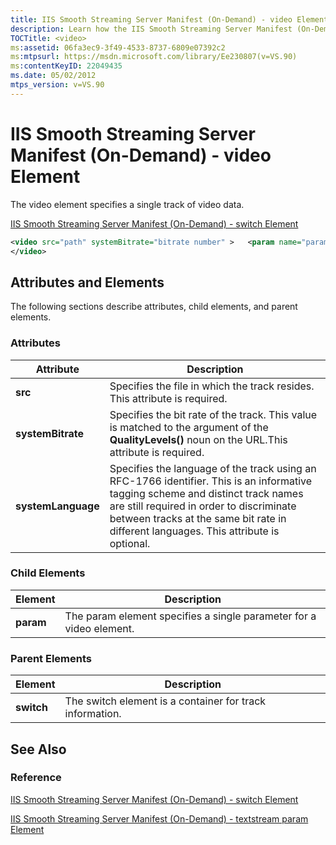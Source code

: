 ```yaml
---
title: IIS Smooth Streaming Server Manifest (On-Demand) - video Element
description: Learn how the IIS Smooth Streaming Server Manifest (On-Demand) video element specifies a single track of video data.
TOCTitle: <video>
ms:assetid: 06fa3ec9-3f49-4533-8737-6809e07392c2
ms:mtpsurl: https://msdn.microsoft.com/library/Ee230807(v=VS.90)
ms:contentKeyID: 22049435
ms.date: 05/02/2012
mtps_version: v=VS.90
---
```


# IIS Smooth Streaming Server Manifest (On-Demand) - video Element

The video element specifies a single track of video data.

[IIS Smooth Streaming Server Manifest (On-Demand) - switch Element](iis-smooth-streaming-server-manifest-on-demand-switch-element.md)  

```xml
<video src="path" systemBitrate="bitrate number" >   <param name="parameter name" value="value" valuetype="data type" />
</video>
```

## Attributes and Elements

The following sections describe attributes, child elements, and parent elements.

### Attributes

|Attribute|Description|
|--- |--- |
|**src**|Specifies the file in which the track resides. This attribute is required.|
|**systemBitrate**|Specifies the bit rate of the track. This value is matched to the argument of the **QualityLevels()** noun on the URL.This attribute is required.|
|**systemLanguage**|Specifies the language of the track using an RFC-1766 identifier. This is an informative tagging scheme and distinct track names are still required in order to discriminate between tracks at the same bit rate in different languages. This attribute is optional.|

### Child Elements

|Element|Description|
|--- |--- |
|**param**|The param element specifies a single parameter for a video element.|

### Parent Elements

|Element|Description|
|--- |--- |
|**switch**|The switch element is a container for track information.|

## See Also

### Reference

[IIS Smooth Streaming Server Manifest (On-Demand) - switch Element](iis-smooth-streaming-server-manifest-on-demand-switch-element.md)

[IIS Smooth Streaming Server Manifest (On-Demand) - textstream param Element](iis-smooth-streaming-server-manifest-on-demand-textstream-param-element.md)
